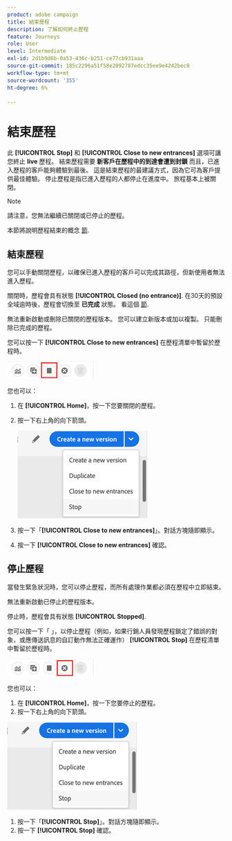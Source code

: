 ```yaml
---
product: adobe campaign
title: 結束歷程
description: 了解如何終止歷程
feature: Journeys
role: User
level: Intermediate
exl-id: 2d1b9d6b-0a53-436c-b251-ce77cb931aaa
source-git-commit: 185c2296a51f58e2092787edcc35ee9e4242bec8
workflow-type: tm+mt
source-wordcount: '355'
ht-degree: 6%

---
```


# 結束歷程

此 **[!UICONTROL Stop]** 和 **[!UICONTROL Close to new entrances]** 選項可讓您終止 **live** 歷程。 結束歷程需要 **新客戶在歷程中的到達會遭到封鎖** 而且，已進入歷程的客戶能夠體驗到最後。 這是結束歷程的最建議方式，因為它可為客戶提供最佳體驗。 停止歷程是指已進入歷程的人都停止在進度中。 旅程基本上被關閉。

>[!NOTE]
>
>請注意，您無法繼續已關閉或已停止的歷程。
>
>本節將說明歷程結束的概念 [節](../building-journeys/journey.md#ending_a_journey).

## 結束歷程

您可以手動關閉歷程，以確保已進入歷程的客戶可以完成其路徑，但新使用者無法進入歷程。

關閉時，歷程會具有狀態 **[!UICONTROL Closed (no entrance)]**. 在30天的預設全域逾時後，歷程會切換至 **已完成** 狀態。 看這個 [節](../building-journeys/changing-properties.md#entrance).

無法重新啟動或刪除已關閉的歷程版本。 您可以建立新版本或加以複製。 只能刪除已完成的歷程。

您可以按一下 **[!UICONTROL Close to new entrances]** 在歷程清單中暫留於歷程時。

![](../assets/do-not-localize/journey-finish-quick-action.png)

您也可以：

1. 在 **[!UICONTROL Home]**，按一下您要關閉的歷程。
1. 按一下右上角的向下箭頭。

   ![](../assets/finish_drop_down_list.png)

1. 按一下「**[!UICONTROL Close to new entrances]**」。對話方塊隨即顯示。
1. 按一下 **[!UICONTROL Close to new entrances]** 確認。

## 停止歷程

當發生緊急狀況時，您可以停止歷程，而所有處理作業都必須在歷程中立即結束。

無法重新啟動已停止的歷程版本。

停止時，歷程會具有狀態 **[!UICONTROL Stopped]**.

您可以按一下「 」，以停止歷程（例如，如果行銷人員發現歷程鎖定了錯誤的對象，或應傳送訊息的自訂動作無法正確運作） **[!UICONTROL Stop]** 在歷程清單中暫留於歷程時。

![](../assets/do-not-localize/journey-stop-quick-action.png)

您也可以：

1. 在 **[!UICONTROL Home]**，按一下您要停止的歷程。
1. 按一下右上角的向下箭頭。

![](../assets/finish_drop_down_list.png)

1. 按一下「**[!UICONTROL Stop]**」。對話方塊隨即顯示。
1. 按一下 **[!UICONTROL Stop]** 確認。
